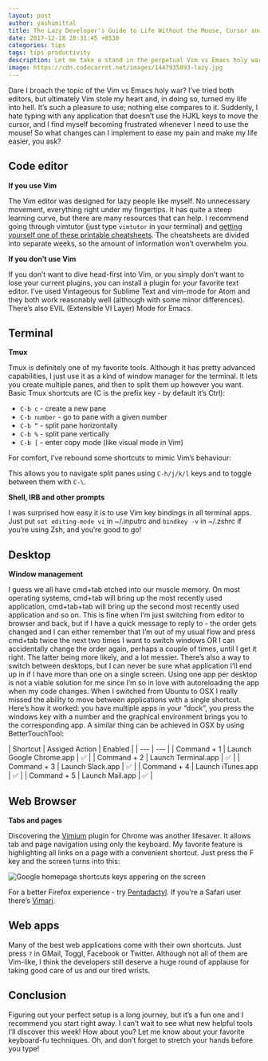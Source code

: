 ```yaml
---
layout: post
author: yashumittal
title: The Lazy Developer's Guide to Life Without the Mouse, Cursor and Useless Keys
date: 2017-12-18 20:31:45 +0530
categories: tips
tags: tips productivity
description: Let me take a stand in the perpetual Vim vs Emacs holy war - Vim stole my heart and, in doing so, turned my life into hell. Suddenly, I hate typing with any application that doesn’t use the HJKL keys to move the cursor, and I find myself becoming frustrated whenever I need to use the mouse! So what changes can I implement to ease my pain and make my life easier, you ask? Here's your answer!
image: https://cdn.codecarrot.net/images/1447935893-lazy.jpg
---
```


Dare I broach the topic of the Vim vs Emacs holy war? I’ve tried both editors, but ultimately Vim stole my heart and, in doing so, turned my life into hell. It’s such a pleasure to use; nothing else compares to it. Suddenly, I hate typing with any application that doesn’t use the HJKL keys to move the cursor, and I find myself becoming frustrated whenever I need to use the mouse! So what changes can I implement to ease my pain and make my life easier, you ask?

## Code editor

**If you use Vim**

The Vim editor was designed for lazy people like myself. No unnecessary movement, everything right under my fingertips. It has quite a steep learning curve, but there are many resources that can help. I recommend going through vimtutor (just type `vimtutor` in your terminal) and [getting yourself one of these printable cheatsheets](//www.viemu.com/a_vi_vim_graphical_cheat_sheet_tutorial.html). The cheatsheets are divided into separate weeks, so the amount of information won’t overwhelm you.

**If you don’t use Vim**

If you don’t want to dive head-first into Vim, or you simply don’t want to lose your current plugins, you can install a plugin for your favorite text editor. I’ve used Vintageous for Sublime Text and vim-mode for Atom and they both work reasonably well (although with some minor differences). There’s also EVIL (Extensible VI Layer) Mode for Emacs.

## Terminal

**Tmux**

Tmux is definitely one of my favorite tools. Although it has pretty advanced capabilities, I just use it as a kind of window manager for the terminal. It lets you create multiple panes, and then to split them up however you want. Basic Tmux shortcuts are (C is the prefix key - by default it’s Ctrl):

* `C-b c` - create a new pane
* `C-b number` - go to pane with a given number
* `C-b “` - split pane horizontally
* `C-b %` - split pane vertically
* `C-b [` - enter copy mode (like visual mode in Vim)

For comfort, I’ve rebound some shortcuts to mimic Vim’s behaviour:
 
This allows you to navigate split panes using `C-h/j/k/l` keys and to toggle between them with `C-\`.

**Shell, IRB and other prompts**

I was surprised how easy it is to use Vim key bindings in all terminal apps. Just put `set editing-mode vi` in ~/.inputrc and `bindkey -v` in ~/.zshrc if you’re using Zsh, and you’re good to go!

## Desktop

**Window management**

I guess we all have cmd+tab etched into our muscle memory. On most operating systems, cmd+tab will bring up the most recently used application, cmd+tab+tab will bring up the second most recently used application and so on. This is fine when I’m just switching from editor to browser and back, but if I have a quick message to reply to - the order gets changed and I can either remember that I’m out of my usual flow and press cmd+tab twice the next two times I want to switch windows OR I can accidentally change the order again, perhaps a couple of times, until I get it right. The latter being more likely, and a lot messier.
There’s also a way to switch between desktops, but I can never be sure what application I’ll end up in if I have more than one on a single screen. Using one app per desktop is not a viable solution for me since I’m so in love with autoreloading the app when my code changes. When I switched from Ubuntu to OSX I really missed the ability to move between applications with a single shortcut. Here’s how it worked: you have multiple apps in your “dock”, you press the windows key with a number and the graphical environment brings you to the corresponding app. A similar thing can be achieved in OSX by using BetterTouchTool:

| Shortcut | Assiged Action | Enabled |
| --- | --- |
| Command + 1 | Launch Google Chrome.app | :white_check_mark: |
| Command + 2 | Launch Terminal.app | :white_check_mark: |
| Command + 3 | Launch Slack.app | :white_check_mark: |
| Command + 4 | Launch iTunes.app | :white_check_mark: |
| Command + 5 | Launch Mail.app | :white_check_mark: |

## Web Browser

**Tabs and pages**

Discovering the [Vimium](//chrome.google.com/webstore/detail/vimium/dbepggeogbaibhgnhhndojpepiihcmeb?hl=en) plugin for Chrome was another lifesaver. It allows tab and page navigation using only the keyboard. My favorite feature is highlighting all links on a page with a convenient shortcut. Just press the F key and the screen turns into this:

![Google homepage shortcuts keys appering on the screen](https://cdn.codecarrot.net/images/1447933857-1447933855-image01.png)
 
For a better Firefox experience - try [Pentadactyl](//5digits.org/pentadactyl/). If you’re a Safari user there’s [Vimari](//github.com/guyht/vimari).

## Web apps

Many of the best web applications come with their own shortcuts. Just press `?` in GMail, Toggl, Facebook or Twitter. Although not all of them are Vim-like, I think the developers still deserve a huge round of applause for taking good care of us and our tired wrists.

## Conclusion

Figuring out your perfect setup is a long journey, but it’s a fun one and I recommend you start right away. I can’t wait to see what new helpful tools I’ll discover this week! How about you? Let me know about your favorite keyboard-fu techniques. Oh, and don’t forget to stretch your hands before you type!

